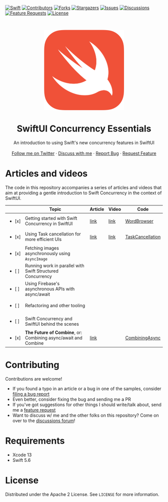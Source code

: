 <!-- PROJECT SHIELDS -->
[![Swift][swift-shield]][swift-url]
[![Contributors][contributors-shield]][contributors-url]
[![Forks][forks-shield]][forks-url]
[![Stargazers][stars-shield]][stars-url]
[![Issues][issues-shield]][issues-url]
[![Discussions][discussions-shield]][discussions-url]
[![Feature Requests][featurerequest-shield]][featurerequest-url]
[![License][license-shield]][license-url]

<!-- PROJECT LOGO -->
<br />
<p align="center">
  <a href="https://github.com/peterfriese/SwiftUI-Concurrency-Essentials">
    <img src="images/swift-logo-512.png" alt="Logo" width="256" height="256">
  </a>

  <h1 align="center">SwiftUI Concurrency Essentials</h1>

  <p align="center">
    An introduction to using Swift's new concurrency features in SwiftUI
    <br />
    <br />
    <a href="https://twitter.com/peterfriese">Follow me on Twitter</a>
    ·
    <a href="https://github.com/peterfriese/SwiftUI-Concurrency-Essentials/discussions">Discuss with me</a>
    ·
    <a href="https://github.com/peterfriese/SwiftUI-Concurrency-Essentials/issues/new?assignees=&labels=&template=bug_report.md&title=">Report Bug</a>
    ·
    <a href="https://github.com/peterfriese/SwiftUI-Concurrency-Essentials/issues/new?assignees=&labels=&template=feature_request.md&title=">Request Feature</a>
  </p>
</p>


# Articles and videos

The code in this repository accompanies a series of articles and videos that aim at providing a gentle introduction to Swift Concurrency in the context of SwiftUI.


|                        	| Topic                                                            	| Article                                                                     	| Video                                	| Code                                 	|
|------------------------	|------------------------------------------------------------------	|-----------------------------------------------------------------------------	|--------------------------------------	|--------------------------------------	|
| <ul><li>[x] </li></ul> 	| Getting started with Swift Concurrency in SwiftUI                	| [link](https://peterfriese.dev/posts/swiftui-concurrency-essentials-part1/) 	| [link](https://youtu.be/pvtWLmSRimk) 	| [WordBrowser](WordBrowser)           	|
| <ul><li>[x] </li></ul> 	| Using Task cancellation for more efficient UIs                   	| [link](https://peterfriese.dev/posts/swiftui-concurrency-essentials-part2/) 	| [link](https://youtu.be/KdHd4rwK_oc) 	| [TaskCancellation](TaskCancellation) 	|
| <ul><li>[x] </li></ul> 	| Fetching images asynchronously using  `AsyncImage`               	|                                                                             	|                                      	|                                      	|
| <ul><li>[ ] </li></ul> 	| Running work in parallel with Swift Structured Concurrency       	|                                                                             	|                                      	|                                      	|
| <ul><li>[ ] </li></ul> 	| Using Firebase's asynchronous APIs with async/await              	|                                                                             	|                                      	|                                      	|
| <ul><li>[ ] </li></ul> 	| Refactoring and other tooling                                    	|                                                                             	|                                      	|                                      	|
| <ul><li>[ ] </li></ul> 	| Swift Concurrency and SwiftUI behind the scenes                  	|                                                                             	|                                      	|                                      	|
| <ul><li>[x] </li></ul> 	| **The Future of Combine**, or: Combining async/await and Combine 	| [link](https://peterfriese.dev/posts/combine-vs-async/)                     	|                                      	| [CombiningAsync](CombiningAsync)     	|


# Contributing

Contributions are welcome!

* If you found a typo in an article or a bug in one of the samples, consider [filing a bug report](https://github.com/peterfriese/SwiftUI-Concurrency-Essentials/issues/new?assignees=&labels=&template=bug_report.md&title=)
* Even better, consider fixing the bug and sending me a PR
* If you've got suggestions for other things I should write/talk about, send me a [feature request](https://github.com/peterfriese/SwiftUI-Concurrency-Essentials/issues/new?assignees=&labels=&template=feature_request.md&title=)
* Want to discuss w/ me and the other folks on this repository? Come on over to the [discussions forum](https://github.com/peterfriese/SwiftUI-Concurrency-Essentials/discussions)!

# Requirements

* Xcode 13
* Swift 5.6

# License

Distributed under the Apache 2 License. See `LICENSE` for more information.


<!-- MARKDOWN LINKS & IMAGES -->
<!-- https://www.markdownguide.org/basic-syntax/#reference-style-links -->
[contributors-shield]: https://img.shields.io/github/contributors/peterfriese/SwiftUI-Concurrency-Essentials.svg?style=flat-square
[contributors-url]: https://github.com/peterfriese/SwiftUI-Concurrency-Essentials/graphs/contributors
[forks-shield]: https://img.shields.io/github/forks/peterfriese/SwiftUI-Concurrency-Essentials.svg?style=flat-square
[forks-url]: https://github.com/peterfriese/SwiftUI-Concurrency-Essentials/network/members
[stars-shield]: https://img.shields.io/github/stars/peterfriese/SwiftUI-Concurrency-Essentials.svg?style=flat-square
[stars-url]: https://github.com/peterfriese/SwiftUI-Concurrency-Essentials/stargazers
[issues-shield]: https://img.shields.io/github/issues/peterfriese/SwiftUI-Concurrency-Essentials.svg?style=flat-square
[issues-url]: https://github.com/peterfriese/SwiftUI-Concurrency-Essentials/issues
[license-shield]: https://img.shields.io/github/license/peterfriese/SwiftUI-Concurrency-Essentials.svg?style=flat-square
[license-url]: https://github.com/peterfriese/SwiftUI-Concurrency-Essentials/blob/master/LICENSE.txt

[linkedin-shield]: https://img.shields.io/badge/-LinkedIn-black.svg?style=flat-square&logo=linkedin&colorB=555
[linkedin-url]: https://www.linkedin.com/in/peterfriese
[product-screenshot]: images/screenshot.png

[swift-shield]: https://img.shields.io/badge/swift-5.6-FA7343?logo=swift&color=FA7343&style=flat-square
[swift-url]: https://swift.org

[xcode-shield]: https://img.shields.io/badge/xcode-12.5_beta-1575F9?logo=Xcode&style=flat-square
[xcode-url]: https://developer.apple.com/xcode/

[featurerequest-url]: https://github.com/peterfriese/SwiftUI-Concurrency-Essentials/issues/new?assignees=&labels=type%3A+feature+request&template=feature_request.md
[featurerequest-shield]: https://img.shields.io/github/issues/peterfriese/SwiftUI-Concurrency-Essentials/feature-request?logo=github&style=flat-square
[discussions-url]: https://github.com/peterfriese/SwiftUI-Concurrency-Essentials/discussions
[discussions-shield]: https://img.shields.io/badge/discussions-brightgreen?logo=github&style=flat-square